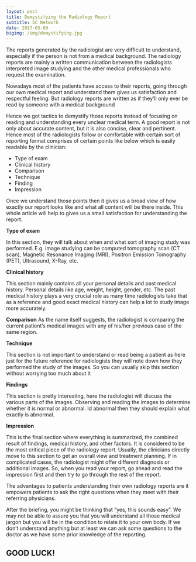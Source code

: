 ```yaml
---
layout: post
title: Demystifying the Radiology Report
subtitle: 5C Network 
date: 2017-05-09 
bigimg: /img/demystifying.jpg
---
```

The reports generated by the radiologist are very difficult to understand, especially if the person is not from a medical background. The radiology reports are mainly a written communication between the radiologists interpreted image studying and the other medical professionals who request the examination.

Nowadays most of the patients have access to their reports, going through our own medical report and understand them gives us satisfaction and respectful feeling. But radiology reports are written as if they’ll only ever be read by someone with a medical background

Hence we got tactics to demystify those reports instead of focusing on reading and understanding every unclear medical term. A good report is not only about accurate content, but it is also concise, clear and pertinent. Hence most of the radiologists follow or comfortable with certain sort of reporting format comprises of certain points like below which is easily readable by the clinician:

* Type of exam 
* Clinical history
* Comparison
* Technique
* Finding
* Impression

Once we understand those points then it gives us a broad view of how exactly our report looks like and what all content will be there inside. This whole article will help to gives us a small satisfaction for understanding the report.

**Type of exam**

In this section, they will talk about when and what sort of imaging study was performed. E.g. image studying can be computed tomography scan (CT scan), Magnetic Resonance Imaging (MRI), Positron Emission Tomography (PET), Ultrasound, X-Ray, etc.

**Clinical history**

This section mainly contains all your personal details and past medical history.
Personal details like age, weight, height, gender, etc.
The past medical history plays a very crucial role as many time radiologists take that as a reference and good exact medical history can help a lot to study image more accurately.

**Comparison**
As the name itself suggests, the radiologist is comparing the current patient’s medical images with any of his/her previous case of the same region.  

**Technique**

This section is not important to understand or read being a patient as here just for the future reference for radiologists they will note down how they performed the study of the images. So you can usually skip this section without worrying too much about it

**Findings**

This section is pretty interesting, here the radiologist will discuss the various parts of the images. Observing and reading the images to determine whether it is normal or abnormal. Id abnormal then they should explain what exactly is abnormal. 

**Impression**

This is the final section where everything is summarized, the combined result of findings, medical history, and other factors. It is considered to be the most critical piece of the radiology report. Usually, the clinicians directly move to this section to get an overall view and treatment planning. If in complicated cases, the radiologist might offer different diagnosis or additional images. So, when you read your report, go ahead and read the impression first and then try to go through the rest of the report.

The advantages to patients understanding their own radiology reports are it empowers patients to ask the right questions when they meet with their referring physicians.

After the briefing, you might be thinking that “yes, this sounds easy”. We may not be able to assure you that you will understand all those medical jargon but you will be in the condition to relate it to your own body. If we don’t understand anything but at least we can ask some questions to the doctor as we have some prior knowledge of the reporting.   

## GOOD LUCK!
